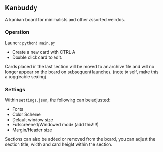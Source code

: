 ## Kanbuddy
A kanban board for minimalists and other assorted weirdos.

### Operation
Launch: ``python3 main.py``
- Create a new card with CTRL-A
- Double click card to edit.

Cards placed in the last section will be moved to an archive file and will no longer appear on the board on subsequent launches. (note to self, make this a toggleable setting)

### Settings
Within ``settings.json``, the following can be adjusted:
- Fonts
- Color Scheme
- Default window size
- Fullscreened/Windowed mode (add this!!!!)
- Margin/Header size

Sections can also be added or removed from the board, you can adjust the section title, width and card height within the section.
